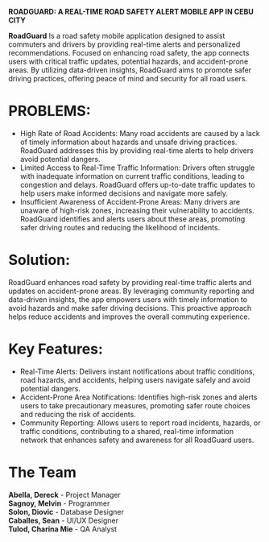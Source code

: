 **ROADGUARD: A REAL-TIME ROAD SAFETY ALERT MOBILE APP IN CEBU CITY**

 **RoadGuard** 
Is a road safety mobile application designed to assist commuters and drivers by providing real-time alerts and personalized recommendations. Focused on enhancing road safety, the app connects users with critical traffic updates, potential hazards, and accident-prone areas. By utilizing data-driven insights, RoadGuard aims to promote safer driving practices, offering peace of mind and security for all road users.


# **PROBLEMS:**
* High Rate of Road Accidents: Many road accidents are caused by a lack of timely information about hazards and unsafe driving practices. RoadGuard addresses this by providing real-time alerts to help drivers avoid potential dangers.
* Limited Access to Real-Time Traffic Information: Drivers often struggle with inadequate information on current traffic conditions, leading to congestion and delays. RoadGuard offers up-to-date traffic updates to help users make informed decisions and navigate more safely.
* Insufficient Awareness of Accident-Prone Areas: Many drivers are unaware of high-risk zones, increasing their vulnerability to accidents. RoadGuard identifies and alerts users about these areas, promoting safer driving routes and reducing the likelihood of incidents.

# **Solution:** 
RoadGuard enhances road safety by providing real-time traffic alerts and updates on accident-prone areas. By leveraging community reporting and data-driven insights, the app empowers users with timely information to avoid hazards and make safer driving decisions. This proactive approach helps reduce accidents and improves the overall commuting experience.

# **Key Features:**
* Real-Time Alerts: Delivers instant notifications about traffic conditions, road hazards, and accidents, helping users navigate safely and avoid potential dangers.
* Accident-Prone Area Notifications: Identifies high-risk zones and alerts users to take precautionary measures, promoting safer route choices and reducing the risk of accidents.
* Community Reporting: Allows users to report road incidents, hazards, or traffic conditions, contributing to a shared, real-time information network that enhances safety and awareness for all RoadGuard users.

# The Team
**Abella, Dereck** - Project Manager<br>
**Sagnoy, Melvin** - Programmer<br>
**Solon, Diovic** - Database Designer<br>
**Caballes, Sean** - UI/UX Designer<br>
**Tulod, Charina Mie** - QA Analyst<br>

#
